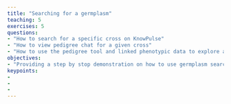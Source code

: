 ```yaml
---
title: "Searching for a germplasm"
teaching: 5
exercises: 5
questions:
- "How to search for a specific cross on KnowPulse"
- "How to view pedigree chat for a given cross"
- "How to use the pedigree tool and linked phenotypic data to explore a specific cross in the field"
objectives:
- "Providing a step by stop demonstration on how to use germplasm search on KnowPulse"
keypoints:
- 
- 
- 
---
```

